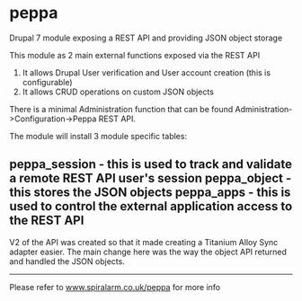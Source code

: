 peppa
=====

Drupal 7 module exposing a REST API and providing JSON object storage

This module as 2 main external functions exposed via the REST API

1. It allows Drupal User verification and User account creation (this is configurable)
2. It allows CRUD operations on custom JSON objects

There is a minimal Administration function that can be found Administration->Configuration->Peppa REST API.

The module will install 3 module specific tables:

peppa_session  - this is used to track and validate a remote REST API user's session
peppa_object - this stores the JSON objects
peppa_apps - this is used to control the external application access to the REST API
-----------------------------------------------------------------------------

V2 of the API was created so that it made creating a Titanium Alloy Sync adapter
easier. The main change here was the way the object API returned and handled the
JSON objects.

-----------------------------------------------------------------------------
Please refer to www.spiralarm.co.uk/peppa for more info

